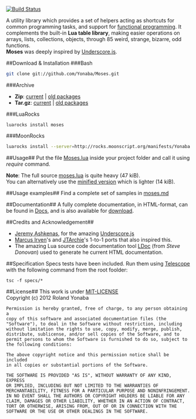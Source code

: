 ﻿[![Build Status](https://travis-ci.org/Yonaba/Moses.png)](https://travis-ci.org/Yonaba/Moses)

A utility library which provides a set of helpers acting as shortcuts for common programming tasks,
and support for [functional programming](http://en.wikipedia.org/wiki/Functional_programming). It complements the built-in __Lua table library__, making easier operations on arrays, lists, 
collections, objects, through 85 weird, strange, bizarre, odd functions.<br/>
__Moses__ was deeply inspired by [Underscore.js](http://documentcloud.github.com/underscore/).

##Download & Installation
###Bash

```bash
git clone git://github.com/Yonaba/Moses.git
````

###Archive
* __Zip__: [current](https://github.com/Yonaba/Moses/archive/master.zip) | [old packages](https://github.com/Yonaba/Moses/tags)
* __Tar.gz__: [current](https://github.com/Yonaba/Moses/archive/master.tar.gz) | [old packages](https://github.com/Yonaba/Moses/tags)

###LuaRocks
```
luarocks install moses
````

###MoonRocks
```bash
luarocks install --server=http://rocks.moonscript.org/manifests/Yonaba moses
````

##Usage##
Put the file [Moses.lua](https://github.com/Yonaba/Moses/blob/master/moses.lua) inside your project folder and call it using *require* command.

__Note__: 
The full source [moses.lua](https://github.com/Yonaba/Moses/blob/master/moses.lua) is quite heavy (47 kiB).<br/>
You can alternatively use the [minified version](https://github.com/Yonaba/Moses/blob/master/moses_min.lua) which is lighter (14 kiB).

##Usage examples##
Find a complete set of samples in [moses.md](https://github.com/Yonaba/Moses/blob/master/docs/moses.md)
  
##Documentation##
A fully complete documentation, in HTML-format, can be found in [Docs](https://github.com/Yonaba/Moses/blob/master/docs), and is also available for [download](http://github.com/Yonaba/Moses/downloads). <br/>

##Credits and Acknowledgement##
* [Jeremy Ashkenas](https://github.com/jashkenas), for the amazing [Underscore.js](http://documentcloud.github.com/underscore/)
* [Marcus Irven](http://mirven.github.com/underscore.lua/)'s and [JTArchie](https://github.com/jtarchie/underscore-lua)'s 1-to-1 ports that also inspired this.
* The amazing Lua  source code documentation tool [LDoc](https://github.com/stevedonovan/ldoc/) (from *Steve Donovan*) used to generate he current HTML documentation.

##Specification
Specs tests have been included. Run them using [Telescope](https://github.com/norman/telescope) with the following command from the root foolder:

```
tsc -f specs/*
```

##License##
This work is under [MIT-LICENSE](http://www.opensource.org/licenses/mit-license.php)<br/>
Copyright (c) 2012 Roland Yonaba

    Permission is hereby granted, free of charge, to any person obtaining a
    copy of this software and associated documentation files (the
    "Software"), to deal in the Software without restriction, including
    without limitation the rights to use, copy, modify, merge, publish,
    distribute, sublicense, and/or sell copies of the Software, and to
    permit persons to whom the Software is furnished to do so, subject to
    the following conditions:

    The above copyright notice and this permission notice shall be included
    in all copies or substantial portions of the Software.

    THE SOFTWARE IS PROVIDED "AS IS", WITHOUT WARRANTY OF ANY KIND, EXPRESS
    OR IMPLIED, INCLUDING BUT NOT LIMITED TO THE WARRANTIES OF
    MERCHANTABILITY, FITNESS FOR A PARTICULAR PURPOSE AND NONINFRINGEMENT.
    IN NO EVENT SHALL THE AUTHORS OR COPYRIGHT HOLDERS BE LIABLE FOR ANY
    CLAIM, DAMAGES OR OTHER LIABILITY, WHETHER IN AN ACTION OF CONTRACT,
    TORT OR OTHERWISE, ARISING FROM, OUT OF OR IN CONNECTION WITH THE
    SOFTWARE OR THE USE OR OTHER DEALINGS IN THE SOFTWARE.
